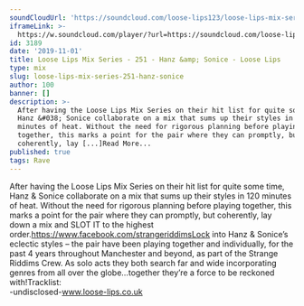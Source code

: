 ```yaml
---
soundCloudUrl: 'https://soundcloud.com/loose-lips123/loose-lips-mix-series-251-hanz-sonice'
iframeLink: >-
  https://w.soundcloud.com/player/?url=https://soundcloud.com/loose-lips123/loose-lips-mix-series-251-hanz-sonice&color=00aabb&auto_play=false&hide_related=false&show_comments=true&show_user=true&show_reposts=false
id: 3189
date: '2019-11-01'
title: Loose Lips Mix Series - 251 - Hanz &amp; Sonice - Loose Lips
type: mix
slug: loose-lips-mix-series-251-hanz-sonice
author: 100
banner: []
description: >-
  After having the Loose Lips Mix Series on their hit list for quite some time,
  Hanz &#038; Sonice collaborate on a mix that sums up their styles in 120
  minutes of heat. Without the need for rigorous planning before playing
  together, this marks a point for the pair where they can promptly, but
  coherently, lay [...]Read More...
published: true
tags: Rave
---
```

After having the Loose Lips Mix Series on their hit list for quite some time, Hanz & Sonice collaborate on a mix that sums up their styles in 120 minutes of heat. Without the need for rigorous planning before playing together, this marks a point for the pair where they can promptly, but coherently, lay down a mix and SLOT IT to the highest order.https://www.facebook.com/strangeriddimsLock into Hanz & Sonice’s eclectic styles – the pair have been playing together and individually, for the past 4 years throughout Manchester and beyond, as part of the Strange Riddims Crew. As solo acts they both search far and wide incorporating genres from all over the globe…together they’re a force to be reckoned with!Tracklist:  
\-undisclosed-www.loose-lips.co.uk